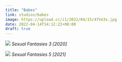 ```yaml
---
title: "Babes"
link: studios/babes
image: https://upload.cc/i1/2022/04/15/47Ve3x.jpg
date: 2022-04-14T14:12:22+08:00
draft: true
---
```


![](https://upload.cc/i1/2022/04/14/TcyBfA.jpg)
*Sexual Fantasies 3 [2020]*

![](https://upload.cc/i1/2022/04/14/jBRAWk.jpg)
*Sexual Fantasies 5 [2021]*
